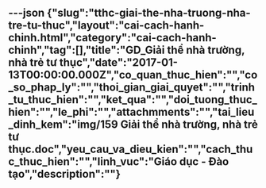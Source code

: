 ---json
{"slug":"tthc-giai-the-nha-truong-nha-tre-tu-thuc","layout":"cai-cach-hanh-chinh.html","category":"cai-cach-hanh-chinh","tag":[],"title":"GD_Giải thể nhà trường, nhà trẻ tư thục","date":"2017-01-13T00:00:00.000Z","co_quan_thuc_hien":"","co_so_phap_ly":"","thoi_gian_giai_quyet":"","trinh_tu_thuc_hien":"","ket_qua":"","doi_tuong_thuc_hien":"","le_phi":"","attachmments":"","tai_lieu_dinh_kem":"img/159 Giải thể nhà trường, nhà trẻ tư thục.doc","yeu_cau_va_dieu_kien":"","cach_thuc_thuc_hien":"","linh_vuc":"Giáo dục - Đào tạo","description":""}
---
